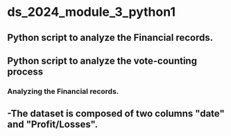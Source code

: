 # ds_2024_module_3_python1
## Python script to analyze the Financial records.
## Python script to analyze the vote-counting process
### Analyzing the Financial records.
-The dataset is composed of two columns "date" and "Profit/Losses".
-
